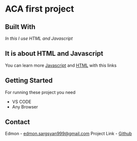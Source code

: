 # ACA first project

## Built With
_In_ _this_ _I_ _use_ _HTML_ _and_ _Javascript_

## It is about HTML and Javascript
You can learn more [Javascript](https://javascript.info) and [HTML](https://www.w3schools.com/html/) with this links

## Getting Started
For running these project you need 

* VS CODE
* Any Browser

## Contact

Edmon - [edmon.sargsyan999@gmail.com](https://gmail.com)
Project Link - [Github](https://github.com/Edmon999/ACA-firstTask)

